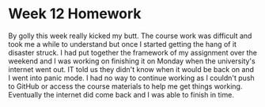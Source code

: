 # Week 12 Homework
By golly this week really kicked my butt. The course work was difficult and took me a while to understand but once I started getting the hang of it disaster struck. I had put together the framework of my assignment over the weekend and I was working on finishing it on Monday when the university's internet went out. IT told us they didn't know when it would be back on and I went into panic mode. I had no way to continue working as I couldn't push to GitHub or access the course materials to help me get things working. Eventually the internet did come back and I was able to finish in time.